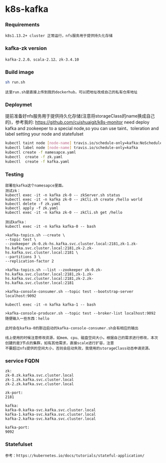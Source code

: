 # k8s-kafka

### Requirements

```
k8s1.13.2+ cluster 正常运行，nfs服务用于提供持久化存储
```

### kafka-zk version

```
kafka-2.2.0、scala-2.12、zk-3.4.10
```

### Build image

```bash
sh run.sh
```
```
这里run.sh是直接上传到我的dockerhub，可以把地址改成自己的私有仓库地址
```
### Deploymet

提前准备好nfs服务用于提供持久化存储(注意将storageClass的name换成自己的)，参考我的: https://github.com/cuishuaigit/k8s-monitor
need deploy kafka and zookeeper to a special node,so you can use taint、toleration and label setting your node and statefulset

```bash
kubectl taint node [node-name] travis.io/schedule-only=kafka:NoSchedule
kubectl label node [node-name] travis.io/schedule-only=kafka
kubectl create -f namesapce.yaml
kubectl  create -f zk.yaml
kubectl  create -f kafka.yaml
```
### Testing

```
部署在kafka这个namesapce里面。
测试zk：
kubectl exec -it -n kafka zk-0 -- zkServer.sh status
kubectl exec -it -n kafka zk-0 -- zkCli.sh create /hello world
kubectl delete -f zk.yaml 
kubectl apply -f zk.yaml
kubectl exec -it -n kafka zk-0 -- zkCli.sh get /hello

测试kafka：
kubectl exec -it -n kafka kafka-0 -- bash 

>kafka-topics.sh --create \
--topic test \
--zookeeper zk-0.zk-hs.kafka.svc.cluster.local:2181,zk-1.zk-hs.kafka.svc.cluster.local:2181,zk-2.zk-hs.kafka.svc.cluster.local:2181 \
--partitions 3 \
--replication-factor 2

>kafka-topics.sh --list --zookeeper zk-0.zk-hs.kafka.svc.cluster.local:2181,zk-1.zk-hs.kafka.svc.cluster.local:2181,zk-2.zk-hs.kafka.svc.cluster.local:2181

>kafka-console-consumer.sh --topic test --bootstrap-server localhost:9092

kubectl exec -it -n kafka kafka-1 -- bash

>kafka-console-producer.sh --topic test --broker-list localhost:9092
随便输入一些东西：hello 

此时会在kafka-0的那边启动的kafka-console-consumer.sh会有相应的输出
```

```
线上使用的时候注意修改资源，如mem、cpu、磁盘空间大小。根据自己的需求进行修改，本次创建的是3节点的集群，如有其他需求，直接scale进行扩容，注意
不要超过nfs提供的空间大小，否则会启动失败，我使用的storageClass动态申请资源。
```
### service FQDN

```
zk:
zk-0.zk.kafka.svc.cluster.local
zk-1.zk.kafka.svc.cluster.local
zk-2.zk.kafka.svc.cluster.local 

zk-port:
2181

kafka:
kafka-0.kafka-svc.kafka.svc.cluster.local 
kafka-1.kafka-svc.kafka.svc.cluster.local
kafka-2.kafka-svc.kafka.svc.cluster.local 

kafka-port:
9092
```

### Statefulset

```
参考：https://kubernetes.io/docs/tutorials/stateful-application/
```
